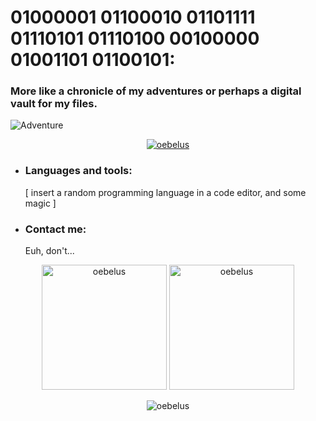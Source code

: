 # 01000001 01100010 01101111 01110101 01110100 00100000 01001101 01100101: 
### More like a chronicle of my adventures or perhaps a digital vault for my files.
![Adventure](http://www.quiteunlikely.net/screencaps/albums/userpics/10001/jtb254.jpg)

<p align="center"> <a href="https://github.com/ryo-ma/github-profile-trophy"><img src="https://github-profile-trophy.vercel.app/?username=oebelus&theme=dark_lover&rank=-?" alt="oebelus" /></a> </p>

- ### Languages and tools: 
     [ insert a random programming language in a code editor, and some magic ]
  
- ### Contact me:
     Euh, don't...

<p align="center">
     <img style="height: 200px;" src="https://github-readme-stats.vercel.app/api/top-langs?username=oebelus&show_icons=true&locale=en&layout=compact&bg_color=0D0D0D&title_color=E8AA64&border_color=E8AA64" alt="oebelus" />
     <img style="height: 200px;" src="https://github-readme-stats.vercel.app/api?username=oebelus&show_icons=true&locale=en&bg_color=0D0D0D&title_color=E8AA64&border_color=E8AA64" alt="oebelus" />
</p>

<p align="center"><img align="center" src="https://github-readme-streak-stats.herokuapp.com/?user=oebelus&theme=dark" alt="oebelus" /></p>
